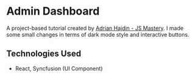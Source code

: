 # Admin Dashboard

A project-based tutorial created by [Adrian Hajdin - JS Mastery](https://github.com/adrianhajdin). I made some small changes in terms of dark mode style and interactive buttons.

## Technologies Used
- React, Syncfusion (UI Component)
